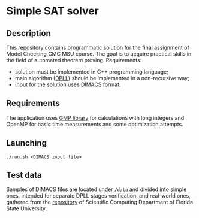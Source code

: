 # Simple SAT solver

## Description
This repository contains programmatic solution for the final assignment of 
Model Checking CMC MSU course. The goal is to acquire practical skills in the 
field of automated theorem proving. Requirements: 
* solution must be implemented in C++ programming language;
* main algorithm ([DPLL](https://ru.wikipedia.org/wiki/DPLL)) should be implemented in a non-recursive way;
* input for the solution uses [DIMACS](https://fairmut3x.wordpress.com/2011/07/29/cnf-conjunctive-normal-form-dimacs-format-explained/) format.

## Requirements
The application uses [GMP library](https://gmplib.org) for calculations with 
long integers and OpenMP for basic time measurements and some optimization
attempts.

## Launching
`./run.sh <DIMACS input file>`

## Test data
Samples of DIMACS files are located under `/data` and divided into simple ones, 
intended for separate DPLL stages verification, and real-world ones, gathered 
from the [repository](https://people.sc.fsu.edu/~jburkardt/data/cnf/cnf.html) 
of Scientific Computing Department of Florida State University.
